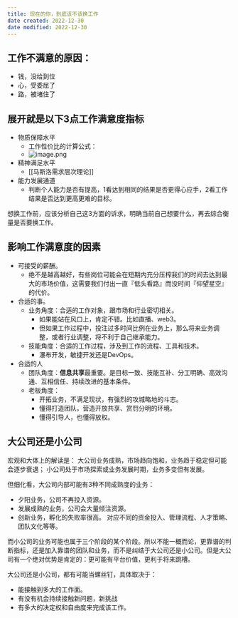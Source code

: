```yaml
---
title: 现在的你，到底该不该换工作
date created: 2022-12-30
date modified: 2022-12-30
---
```


## 工作不满意的原因：

- 钱，没给到位
- 心，受委屈了
- 路，被堵住了

## 展开就是以下3点工作满意度指标
- 物质保障水平
	- 工作性价比的计算公式：
	- ![image.png](https://img.oldwinter.top/20221230211138.png)
- 精神满足水平
	- [[马斯洛需求层次理论]]
- 能力发展通道
	- 判断个人能力是否有提高，1看达到相同的结果是否更得心应手，2看工作结果是否达到更高更难的目标。

想换工作前，应该分析自己这3方面的诉求，明确当前自己想要什么，再去综合衡量是否要换工作。

## 影响工作满意度的因素
- 可接受的薪酬。
	- 绝不是越高越好，有些岗位可能会在短期内充分压榨我们的时间去达到最大的市场价值，这需要我们付出一直『低头看路』而没时间『仰望星空』的代价。
- 合适的事。
	- 业务角度：合适的工作对象，跟市场和行业密切相关。
		- 如果能站在风口上，肯定不错。比如直播、web3。
		- 但如果工作过程中，投注过多时间比例在业务上，那么将来业务调整，或者行业调整，将不利于自己继承能力。
	- 技能角度：合适的工作过程，涉及到工作的流程、工具和技术。
		- 瀑布开发，敏捷开发还是DevOps。
- 合适的人
	- 团队角度：**信息共享**最重要。是目标一致、技能互补、分工明确、高效沟通、互相信任、持续改进的基本条件。
	- 老板角度：
		- 开拓业务，不满足现状，有强烈的攻城略地的斗志。
		- 懂得打造团队，营造开放共享、赏罚分明的环境。
		- 懂得引导人，也懂得放权。

## 大公司还是小公司
宏观和大体上的解读是：
大公司业务成熟，市场趋向饱和，业务趋于稳定但可能会逐步衰退；
小公司处于市场探索或业务发展时期，业务多变但有发展。

但细化看，大公司内部可能有3种不同成熟度的业务：
- 夕阳业务，公司不再投入资源。
- 发展成熟的业务，公司会大量倾注资源。
- 创新业务，孵化的失败率很高。
对应不同的资金投入、管理流程、人才策略、团队文化等等。

而小公司的业务可能也属于三个阶段的某个阶段。所以不能一概而论，更靠谱的判断指标，还是加入靠谱的团队和业务，而不是纠结于大公司还是小公司。但是大公司有一个绝对优势是肯定的：更可能有平台价值，更利于将来跳槽。

大公司还是小公司，都有可能当螺丝钉，具体取决于：
- 能接触到多大的工作面。
- 有没有机会持续接触新问题，新挑战
- 有多大的决定权和自由度来完成该工作。